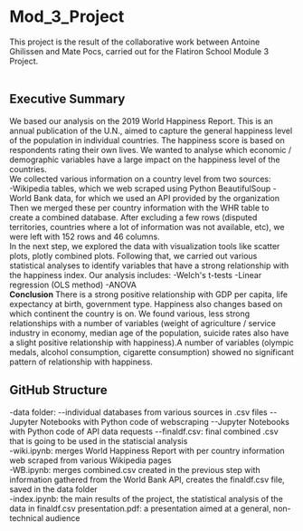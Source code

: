 # Mod_3_Project

This project is the result of the collaborative work between Antoine Ghilissen and Mate Pocs, carried out for the Flatiron School Module 3 Project. 
<br>
<br>
## Executive Summary
We based our analysis on the 2019 World Happiness Report. This is an annual publication of the U.N., aimed to capture the general happiness level of the population in individual countries.  The happiness score is based on respondents rating their own lives. We wanted to analyse which economic / demographic variables have a large impact on the happiness level of the countries. 
<br>
We collected various information on a country level from two sources:
<br>
-Wikipedia tables, which we web scraped using Python BeautifulSoup
-World Bank data, for which we used an API provided by the organization
<br>
Then we merged these per country information with the WHR table to create a combined database. After excluding a few rows (disputed territories, countries where a lot of information was not available, etc), we were left with 152 rows and 46 columns.
<br>
In the next step, we explored the data with visualization tools like scatter plots, plotly combined plots. Following that, we carried out various statistical analyses to identify variables that have a strong relationship with the happiness index. Our analysis includes:
-Welch's t-tests
-Linear regression (OLS method)
-ANOVA
<br>
__Conclusion__
There is a strong positive relationship with GDP per capita, life expectancy at birth, government type. Happiness also changes based on which continent the country is on. 
We found various, less strong relationships with a number of variables (weight of agriculture / service industry in economy, median age of the population, suicide rates also have a slight positive relationship with happiness).A number of variables (olympic medals, alcohol consumption, cigarette consumption) showed no significant pattern of relationship with happiness.
## GitHub Structure
-data folder: 
--individual databases from various sources in .csv files
--Jupyter Notebooks with Python code of webscraping 
--Jupyter Notebooks with Python code of API data requests
--finaldf.csv: final combined .csv that is going to be used in the statiscial analysis
<br>
-wiki.ipynb: merges World Happiness Report with per country information web scraped from various Wikipedia pages
<br>
-WB.ipynb: merges combined.csv created in the previous step with information gathered from the World Bank API, creates the finaldf.csv file, saved in the data folder
<br>
-index.ipynb: the main results of the project, the statistical analysis of the data in finaldf.csv
presentation.pdf: a presentation aimed at a general, non-technical audience



